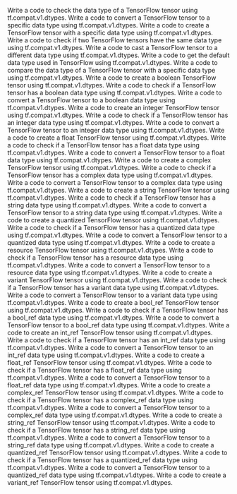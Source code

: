Write a code to check the data type of a TensorFlow tensor using tf.compat.v1.dtypes.
Write a code to convert a TensorFlow tensor to a specific data type using tf.compat.v1.dtypes.
Write a code to create a TensorFlow tensor with a specific data type using tf.compat.v1.dtypes.
Write a code to check if two TensorFlow tensors have the same data type using tf.compat.v1.dtypes.
Write a code to cast a TensorFlow tensor to a different data type using tf.compat.v1.dtypes.
Write a code to get the default data type used in TensorFlow using tf.compat.v1.dtypes.
Write a code to compare the data type of a TensorFlow tensor with a specific data type using tf.compat.v1.dtypes.
Write a code to create a boolean TensorFlow tensor using tf.compat.v1.dtypes.
Write a code to check if a TensorFlow tensor has a boolean data type using tf.compat.v1.dtypes.
Write a code to convert a TensorFlow tensor to a boolean data type using tf.compat.v1.dtypes.
Write a code to create an integer TensorFlow tensor using tf.compat.v1.dtypes.
Write a code to check if a TensorFlow tensor has an integer data type using tf.compat.v1.dtypes.
Write a code to convert a TensorFlow tensor to an integer data type using tf.compat.v1.dtypes.
Write a code to create a float TensorFlow tensor using tf.compat.v1.dtypes.
Write a code to check if a TensorFlow tensor has a float data type using tf.compat.v1.dtypes.
Write a code to convert a TensorFlow tensor to a float data type using tf.compat.v1.dtypes.
Write a code to create a complex TensorFlow tensor using tf.compat.v1.dtypes.
Write a code to check if a TensorFlow tensor has a complex data type using tf.compat.v1.dtypes.
Write a code to convert a TensorFlow tensor to a complex data type using tf.compat.v1.dtypes.
Write a code to create a string TensorFlow tensor using tf.compat.v1.dtypes.
Write a code to check if a TensorFlow tensor has a string data type using tf.compat.v1.dtypes.
Write a code to convert a TensorFlow tensor to a string data type using tf.compat.v1.dtypes.
Write a code to create a quantized TensorFlow tensor using tf.compat.v1.dtypes.
Write a code to check if a TensorFlow tensor has a quantized data type using tf.compat.v1.dtypes.
Write a code to convert a TensorFlow tensor to a quantized data type using tf.compat.v1.dtypes.
Write a code to create a resource TensorFlow tensor using tf.compat.v1.dtypes.
Write a code to check if a TensorFlow tensor has a resource data type using tf.compat.v1.dtypes.
Write a code to convert a TensorFlow tensor to a resource data type using tf.compat.v1.dtypes.
Write a code to create a variant TensorFlow tensor using tf.compat.v1.dtypes.
Write a code to check if a TensorFlow tensor has a variant data type using tf.compat.v1.dtypes.
Write a code to convert a TensorFlow tensor to a variant data type using tf.compat.v1.dtypes.
Write a code to create a bool_ref TensorFlow tensor using tf.compat.v1.dtypes.
Write a code to check if a TensorFlow tensor has a bool_ref data type using tf.compat.v1.dtypes.
Write a code to convert a TensorFlow tensor to a bool_ref data type using tf.compat.v1.dtypes.
Write a code to create an int_ref TensorFlow tensor using tf.compat.v1.dtypes.
Write a code to check if a TensorFlow tensor has an int_ref data type using tf.compat.v1.dtypes.
Write a code to convert a TensorFlow tensor to an int_ref data type using tf.compat.v1.dtypes.
Write a code to create a float_ref TensorFlow tensor using tf.compat.v1.dtypes.
Write a code to check if a TensorFlow tensor has a float_ref data type using tf.compat.v1.dtypes.
Write a code to convert a TensorFlow tensor to a float_ref data type using tf.compat.v1.dtypes.
Write a code to create a complex_ref TensorFlow tensor using tf.compat.v1.dtypes.
Write a code to check if a TensorFlow tensor has a complex_ref data type using tf.compat.v1.dtypes.
Write a code to convert a TensorFlow tensor to a complex_ref data type using tf.compat.v1.dtypes.
Write a code to create a string_ref TensorFlow tensor using tf.compat.v1.dtypes.
Write a code to check if a TensorFlow tensor has a string_ref data type using tf.compat.v1.dtypes.
Write a code to convert a TensorFlow tensor to a string_ref data type using tf.compat.v1.dtypes.
Write a code to create a quantized_ref TensorFlow tensor using tf.compat.v1.dtypes.
Write a code to check if a TensorFlow tensor has a quantized_ref data type using tf.compat.v1.dtypes.
Write a code to convert a TensorFlow tensor to a quantized_ref data type using tf.compat.v1.dtypes.
Write a code to create a variant_ref TensorFlow tensor using tf.compat.v1.dtypes.